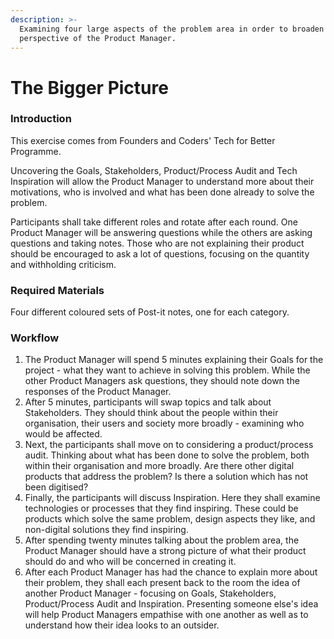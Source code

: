 ```yaml
---
description: >-
  Examining four large aspects of the problem area in order to broaden the
  perspective of the Product Manager.
---
```


# The Bigger Picture

### Introduction

This exercise comes from Founders and Coders' Tech for Better Programme.

Uncovering the Goals, Stakeholders, Product/Process Audit and Tech Inspiration will allow the Product Manager to understand more about their motivations, who is involved and what has been done already to solve the problem.

Participants shall take different roles and rotate after each round. One Product Manager will be answering questions while the others are asking questions and taking notes. Those who are not explaining their product should be encouraged to ask a lot of questions, focusing on the quantity and withholding criticism.

### Required Materials

Four different coloured sets of Post-it notes, one for each category. 

### Workflow

1. The Product Manager will spend 5 minutes explaining their Goals for the project - what they want to achieve in solving this problem. While the other Product Managers ask questions, they should note down the responses of the Product Manager. 
2. After 5 minutes, participants will swap topics and talk about Stakeholders. They should think about the people within their organisation, their users and society more broadly - examining who would be affected.
3. Next, the participants shall move on to considering a product/process audit. Thinking about what has been done to solve the problem, both within their organisation and more broadly. Are there other digital products that address the problem? Is there a solution which has not been digitised? 
4. Finally, the participants will discuss Inspiration. Here they shall examine technologies or processes that they find inspiring. These could be products which solve the same problem, design aspects they like, and non-digital solutions they find inspiring.
5. After spending twenty minutes talking about the problem area, the Product Manager should have a strong picture of what their product should do and who will be concerned in creating it.
6. After each Product Manager has had the chance to explain more about their problem, they shall each present back to the room the idea of another Product Manager - focusing on Goals, Stakeholders, Product/Process Audit and Inspiration. Presenting someone else's idea will help Product Managers empathise with one another as well as to understand how their idea looks to an outsider.

